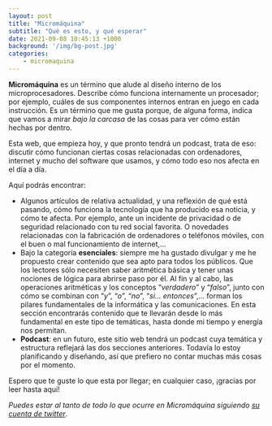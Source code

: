 ```yaml
---
layout: post
title: "Micromáquina"
subtitle: "Qué es esto, y qué esperar"
date: 2021-09-08 10:45:13 +1000
background: '/img/bg-post.jpg'
categories:
    - micromaquina
---
```

**Micromáquina** es un término que alude al diseño interno de los microprocesadores. Describe cómo funciona internamente un procesador; por ejemplo, cuáles de sus componentes internos entran en juego en cada instrucción. Es un término que me gusta porque, de alguna forma, indica que vamos a mirar *bajo la carcasa* de las cosas para ver cómo están hechas por dentro.

Esta web, que empieza hoy, y que pronto tendrá un podcast, trata de eso: discutir cómo funcionan ciertas cosas relacionadas con ordenadores, internet y mucho del software que usamos, y cómo todo eso nos afecta en el día a día.

Aquí podrás encontrar:

- Algunos artículos de relativa actualidad, y una reflexión de qué está pasando, cómo funciona la tecnología que ha producido esa noticia, y cómo te afecta. Por ejemplo, ante un incidente de privacidad o de seguridad relacionado con tu red social favorita. O novedades relacionadas con la fabricación de ordenadores o teléfonos móviles, con el buen o mal funcionamiento de internet,...
- Bajo la categoría **esenciales**: siempre me ha gustado divulgar y me he propuesto crear contenido que sea apto para todos los públicos. Que los lectores sólo necesiten saber aritmética básica y tener unas nociones de lógica para abrirse paso por él. Al fin y al cabo, las operaciones aritméticas y los conceptos “*verdadero*” y “*falso*”, junto con cómo se combinan con “*y*”, “*o*”, “*no*”, “*si... entonces*”,... forman los pilares fundamentales de la informática y las comunicaciones. En esta sección encontrarás contenido que te llevarán desde lo más fundamental en este tipo de temáticas, hasta donde mi tiempo y energía nos permitan.
- **Podcast**: en un futuro, este sitio web tendrá un podcast cuya temática y estructura reflejará las dos secciones anteriores. Todavía lo estoy planificando y diseñando, así que prefiero no contar muchas más cosas por el momento.

Espero que te guste lo que esta por llegar; en cualquier caso, ¡gracias por leer hasta aquí!

*Puedes estar al tanto de todo lo que ocurre en Micromáquina siguiendo [su cuenta de twitter](https://twitter.com/micro_maquina)*.
